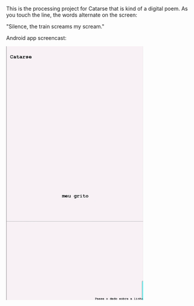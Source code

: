 This is the processing project for Catarse that is kind of a digital poem. As you touch the line, the words alternate on the screen:

"Silence, the train screams my scream."


Android app screencast:


![Alt Text](./catarse.gif)


